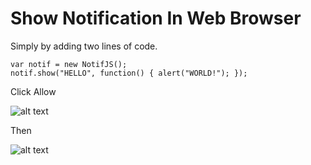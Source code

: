Show Notification In Web Browser
================================

Simply by adding two lines of code.

	var notif = new NotifJS();
	notif.show("HELLO", function() { alert("WORLD!"); });

Click Allow

![alt text](http://afief.net/images/Capture.PNG "Click Allow")

Then

![alt text](http://afief.net/images/Capture2.PNG "Notification")

